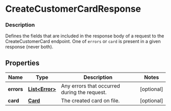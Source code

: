 
# CreateCustomerCardResponse

### Description

Defines the fields that are included in the response body of a request to the CreateCustomerCard endpoint.  One of `errors` or `card` is present in a given response (never both).

## Properties
Name | Type | Description | Notes
------------ | ------------- | ------------- | -------------
**errors** | [**List&lt;Error&gt;**](Error.md) | Any errors that occurred during the request. |  [optional]
**card** | [**Card**](Card.md) | The created card on file. |  [optional]



